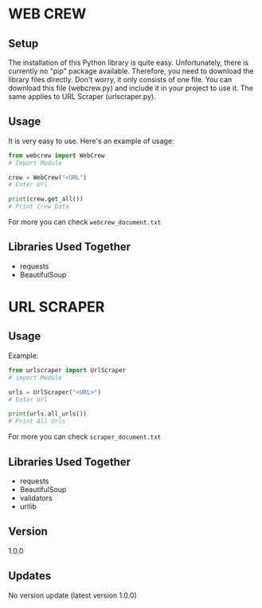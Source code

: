 # WEB CREW

## Setup
The installation of this Python library is quite easy. Unfortunately, there is currently no "pip" package available. Therefore, you need to download the library files directly. Don't worry, it only consists of one file. You can download this file (webcrew.py) and include it in your project to use it. The same applies to URL Scraper (urlscraper.py).

## Usage
It is very easy to use. Here's an example of usage:
```python
from webcrew import WebCrew
# İmport Module

crew = WebCrew("<URL")
# Enter Url

print(crew.get_all())
# Print Crew Data
```
For more you can check `webcrew_document.txt`

## Libraries Used Together
* requests
* BeautifulSoup

# URL SCRAPER

## Usage
Example:
```python
from urlscraper import UrlScraper
# import Module

urls = UrlScraper("<URL>")
# Enter Url

print(urls.all_urls())
# Print All Urls

```
For more you can check `scraper_document.txt`

## Libraries Used Together
* requests
* BeautifulSoup
* validators
* urllib

## Version
1.0.0

## Updates
No version update (latest version 1.0.0)
